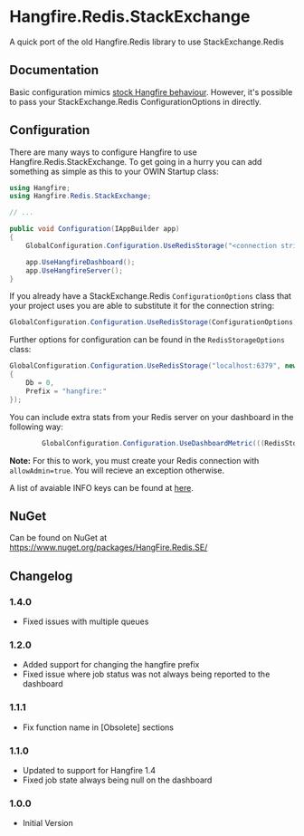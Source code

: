 Hangfire.Redis.StackExchange
==============

A quick port of the old Hangfire.Redis library to use StackExchange.Redis

## Documentation

Basic configuration mimics [stock Hangfire behaviour](http://docs.hangfire.io/en/latest/configuration/using-redis.html). However, it's possible to pass your StackExchange.Redis ConfigurationOptions in directly.

## Configuration

There are many ways to configure Hangfire to use Hangfire.Redis.StackExchange. To get going in a hurry you can add something as simple as this to your OWIN Startup class:

```c#
using Hangfire;
using Hangfire.Redis.StackExchange;

// ...

public void Configuration(IAppBuilder app)
{
    GlobalConfiguration.Configuration.UseRedisStorage("<connection string>");

    app.UseHangfireDashboard();
    app.UseHangfireServer();
}
```

If you already have a StackExchange.Redis `ConfigurationOptions` class that your project uses you are able to substitute it for the connection string:

```c#
GlobalConfiguration.Configuration.UseRedisStorage(ConfigurationOptions);
```

Further options for configuration can be found in the `RedisStorageOptions` class:
```c#
GlobalConfiguration.Configuration.UseRedisStorage("localhost:6379", new RedisStorageOptions()
{
	Db = 0,
	Prefix = "hangfire:"
});
```

You can include extra stats from your Redis server on your dashboard in the following way:
```c#
        GlobalConfiguration.Configuration.UseDashboardMetric(((RedisStorage)JobStorage.Current).GetDashboardInfo("Version", "redis_version"));
```
**Note:** For this to work, you must create your Redis connection with ```allowAdmin=true```. You will recieve an exception otherwise.

A list of avaiable INFO keys can be found at [here](http://redis.io/commands/INFO).



## NuGet

Can be found on NuGet at https://www.nuget.org/packages/HangFire.Redis.SE/

## Changelog

### 1.4.0
* Fixed issues with multiple queues

### 1.2.0
* Added support for changing the hangfire prefix
* Fixed issue where job status was not always being reported to the dashboard

### 1.1.1
* Fix function name in [Obsolete] sections

### 1.1.0
* Updated to support for Hangfire 1.4
* Fixed job state always being null on the dashboard

### 1.0.0
* Initial Version